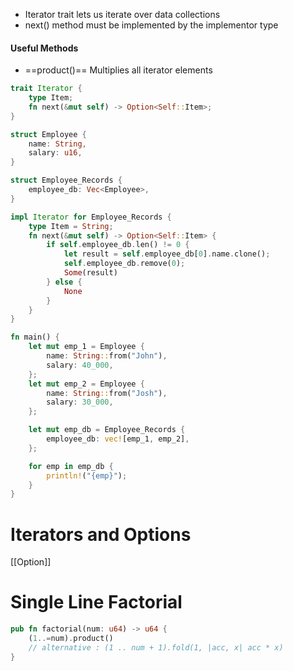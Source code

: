 - Iterator trait lets us iterate over data collections
- next() method must be implemented by the implementor type


#### Useful Methods
- ==product()== Multiplies all iterator elements

```rust
trait Iterator {
    type Item;
    fn next(&mut self) -> Option<Self::Item>;
}
```

```rust
struct Employee {
    name: String,
    salary: u16,
}

struct Employee_Records {
    employee_db: Vec<Employee>,
}

impl Iterator for Employee_Records {
    type Item = String;
    fn next(&mut self) -> Option<Self::Item> {
        if self.employee_db.len() != 0 {
            let result = self.employee_db[0].name.clone();
            self.employee_db.remove(0);
            Some(result)
        } else {
            None
        }
    }
}

fn main() {
    let mut emp_1 = Employee {
        name: String::from("John"),
        salary: 40_000,
    };
    let mut emp_2 = Employee {
        name: String::from("Josh"),
        salary: 30_000,
    };

    let mut emp_db = Employee_Records {
        employee_db: vec![emp_1, emp_2],
    };

    for emp in emp_db {
        println!("{emp}");
    }
}

```

# Iterators and Options
[[Option]]


# Single Line Factorial
```rust
pub fn factorial(num: u64) -> u64 {
    (1..=num).product()
    // alternative : (1 .. num + 1).fold(1, |acc, x| acc * x)
}
```
